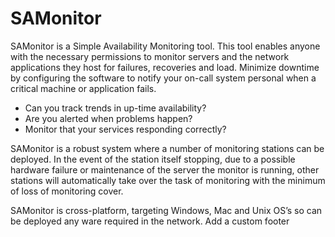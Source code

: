 # SAMonitor
SAMonitor is a Simple Availability Monitoring tool. This tool enables anyone with the necessary permissions to monitor servers and the network applications they host for failures, recoveries and load. Minimize downtime by configuring the software to notify your on-call system personal when a critical machine or application fails.

- Can you track trends in up-time availability?
- Are you alerted when problems happen?
- Monitor that your services responding correctly?

SAMonitor is a robust system where a number of monitoring stations can be deployed. In the event of the station itself stopping, due to a possible hardware failure or maintenance of the server the monitor is running, other stations will automatically take over the task of monitoring with the minimum of loss of monitoring cover.

SAMonitor is cross-platform, targeting Windows, Mac and Unix OS’s so can be deployed any ware required in the network.
 Add a custom footer
